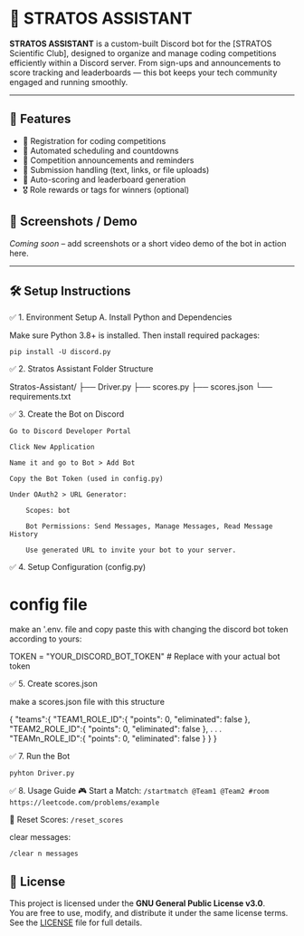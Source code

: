 # 🤖 STRATOS ASSISTANT

**STRATOS ASSISTANT** is a custom-built Discord bot for the [STRATOS Scientific Club], designed to organize and manage coding competitions efficiently within a Discord server. From sign-ups and announcements to score tracking and leaderboards — this bot keeps your tech community engaged and running smoothly.

---

## 🚀 Features

- 📝 Registration for coding competitions
- 📅 Automated scheduling and countdowns
- 🔔 Competition announcements and reminders
- 📩 Submission handling (text, links, or file uploads)
- 🧮 Auto-scoring and leaderboard generation
- 🎖️ Role rewards or tags for winners (optional)


## 📸 Screenshots / Demo

*Coming soon* – add screenshots or a short video demo of the bot in action here.

---

## 🛠 Setup Instructions

✅ 1. Environment Setup
A. Install Python and Dependencies

Make sure Python 3.8+ is installed. Then install required packages:

`pip install -U discord.py`

✅ 2. Stratos Assistant Folder Structure

Stratos-Assistant/
├── Driver.py
├── scores.py
├── scores.json
└── requirements.txt


✅ 3. Create the Bot on Discord

    Go to Discord Developer Portal

    Click New Application

    Name it and go to Bot > Add Bot

    Copy the Bot Token (used in config.py)

    Under OAuth2 > URL Generator:

        Scopes: bot

        Bot Permissions: Send Messages, Manage Messages, Read Message History

        Use generated URL to invite your bot to your server.

✅ 4. Setup Configuration (config.py)

# config file

make an '.env. file and copy paste this with changing the discord bot token according to yours:

TOKEN = "YOUR_DISCORD_BOT_TOKEN"  # Replace with your actual bot token

✅ 5. Create scores.json

make a scores.json file with this structure

{
    "teams":{
        "TEAM1_ROLE_ID":{
            "points": 0,
            "eliminated": false
        },
        "TEAM2_ROLE_ID":{
            "points": 0,
            "eliminated": false
        },
        .
        .
        .
        "TEAMn_ROLE_ID":{
            "points": 0,
            "eliminated": false
        }
    }
}

✅ 7. Run the Bot

`pyhton Driver.py`

✅ 8. Usage Guide
🎮 Start a Match:
`/startmatch @Team1 @Team2 #room https://leetcode.com/problems/example`

🔄 Reset Scores:
`/reset_scores`

clear messages:

`/clear n messages`





## 🧾 License

This project is licensed under the **GNU General Public License v3.0**.  
You are free to use, modify, and distribute it under the same license terms.  
See the [LICENSE](./LICENSE) file for full details.